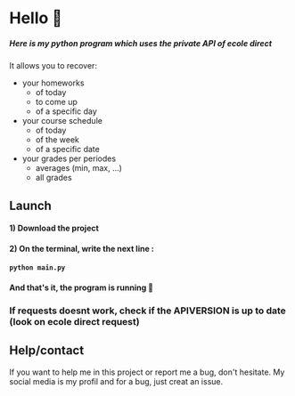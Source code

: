 # Hello 👋

##### Here is my python program which uses the private API of ecole direct

It allows you to recover:
 - your homeworks
    - of today
    - to come up
    - of a specific day
 - your course schedule
    - of today
    - of the week
    - of a specific date
 - your grades per periodes
    - averages (min, max, ...)
    - all grades

## Launch

#### 1) Download the project

#### 2) On the terminal, write the next line :
#### `python main.py`

#### And that's it, the program is running 🎉

### If requests doesnt work, check if the APIVERSION is up to date (look on ecole direct request)
## Help/contact
If you want to help me in this project or report me a bug, don't hesitate.
My social media is my profil and for a bug, just creat an issue.

